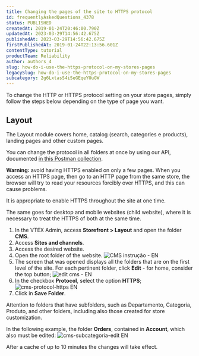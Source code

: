 ```yaml
---
title: Changing the pages of the site to HTTPS protocol
id: frequentlyAskedQuestions_4378
status: PUBLISHED
createdAt: 2019-01-24T20:46:00.790Z
updatedAt: 2023-03-29T14:56:42.675Z
publishedAt: 2023-03-29T14:56:42.675Z
firstPublishedAt: 2019-01-24T22:13:56.601Z
contentType: tutorial
productTeam: Reliability
author: authors_4
slug: how-do-i-use-the-https-protocol-on-my-stores-pages
legacySlug: how-do-i-use-the-https-protocol-on-my-stores-pages
subcategory: 2g6LxtasS4iSeGEqeYUuGW
---
```


To change the HTTP or HTTPS protocol setting on your store pages, simply follow the steps below depending on the type of page you want.

## Layout

The Layout module covers home, catalog (search, categories e products), landing pages and other custom pages.

You can change the protocol in all folders at once by using our API, documented [in this Postman collection](https://developers.vtex.com/reference/change-uri-schema). 

<div class="alert alert-warning">
<p><strong>Warning:</strong> avoid having HTTPS enabled on only a few pages. When you access an HTTPS page, then go to an HTTP page from the same store, the browser will try to read your resources forcibly over HTTPS, and this can cause problems.</p>
<p>It is appropriate to enable HTTPS throughout the site at one time.</p>
<p>The same goes for desktop and mobile websites (child website), where it is necessary to treat the HTTPS of both at the same time.</p></div>

1. In the VTEX Admin, access **Storefront > Layout** and open the folder **CMS**.
2. Access **Sites and channels**.
3. Access the desired website.
4. Open the root folder of the website.
![CMS instrução - EN](//images.ctfassets.net/alneenqid6w5/4hp4fJ22GIWmEQ2ggQGCaE/910148475de19dfac0b0bd451cee1f7a/CMS_instru____o_-_EN.png)
5. The screen that was opened displays all the folders that are on the first level of the site. For each pertinent folder, click **Edit** - for home, consider the top button;
![edit cms - EN](//images.ctfassets.net/alneenqid6w5/6ijmcqCYCIOmi2oeSSEaiy/c6f229d2a4727d5fbeb368e6b8282b2f/edit_CMS_EN.png)
6. In the checkbox **Protocol**, select the option **HTTPS**;
![cms-protocol-https EN](//images.ctfassets.net/alneenqid6w5/6QfX3kETJeqI2Iu0wKECys/2296b1dff11262501fbc20b2ff70afe2/cms_protocol_HTTPS_EN.png)
7. Click in **Save Folder**.

Attention to folders that have subfolders, such as Departamento, Categoria, Produto, and other folders, including also those created for store customization. 

In the following example, the folder **Orders**, contained in **Account**, which also must be edited: 
![cms-subcategoria-edit EN](//images.ctfassets.net/alneenqid6w5/6ugtIHxBSgMMeMgCeA040c/51521187a54845179835e410d76294d4/subcategoria_edit_EN.png)

After a cache of up to 10 minutes the changes will take effect.
